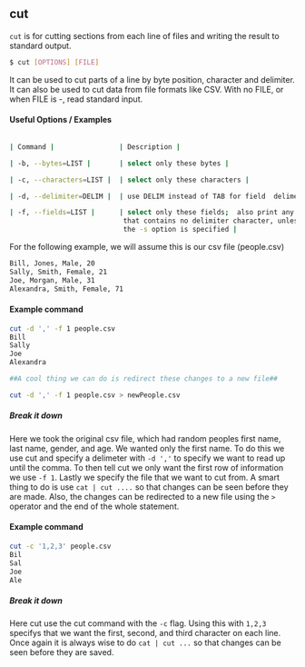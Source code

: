 ---
---

cut
-------

`cut` is for cutting sections from each line of files and writing the result to standard output. 

~~~ bash
$ cut [OPTIONS] [FILE]
~~~

<!--more-->
It can be used to cut parts of a line by byte position, character and delimiter. It can also be used to cut data from file formats like CSV.
With no FILE, or when FILE is -, read standard input.

#### Useful Options / Examples
~~~bash

| Command |                | Description |

| -b, --bytes=LIST |       | select only these bytes |

| -c, --characters=LIST |  | select only these characters |

| -d, --delimiter=DELIM |  | use DELIM instead of TAB for field  delimeter |                               

| -f, --fields=LIST |      | select only these fields;  also print any 
                            that contains no delimiter character, unless
                            the -s option is specified |

~~~

For the following example, we will assume this is our csv file (people.csv)

~~~bash
Bill, Jones, Male, 20
Sally, Smith, Female, 21
Joe, Morgan, Male, 31
Alexandra, Smith, Female, 71
~~~

#### Example command
~~~bash
cut -d ',' -f 1 people.csv
Bill
Sally
Joe
Alexandra

##A cool thing we can do is redirect these changes to a new file##

cut -d ',' -f 1 people.csv > newPeople.csv 
~~~

##### Break it down
Here we took the original csv file, which had random peoples first name, last name, gender, and age. We wanted only the first name. To do this we use cut and specify a delimeter with `-d ','` to specify we want to read up until the comma. To then tell cut we only want the first row of information we use `-f 1`. Lastly we specify the file that we want to cut from. A smart thing to do is use `cat | cut ....` so that changes can be seen before they are made. Also, the changes can be redirected to a new file using the `>` operator and the end of the whole statement. 

#### Example command
~~~bash
cut -c '1,2,3' people.csv
Bil
Sal
Joe
Ale
~~~

##### Break it down
Here cut use the cut command with the `-c` flag. Using this with `1,2,3` specifys that we want the first, second, and third character on each line. Once again it is always wise to do `cat | cut ...` so that changes can be seen before they are saved.
